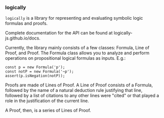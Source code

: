 ### logically

`logically` is a library for representing and evaluating symbolic logic
formulas and proofs.

Complete documentation for the API can be found at logically-js.github.io/docs.

Currently, the library mainly consists of a few classes: Formula, Line of
Proof, and Proof. The Formula class allows you to analyze and perform
operations on propositional logical formulas as inputs. E.g.:

```
const p = new Formula('p');
const notP = new Formula('~p');
assert(p.isNegation(notP));
```

Proofs are made of Lines of Proof. A Line of Proof consists of a Formula,
followed by the name of a natural deduction rule justifying that line, followed
by a list of citations to any other lines were "cited" or that played a role in
the justification of the current line.

A Proof, then, is a series of Lines of Proof.
